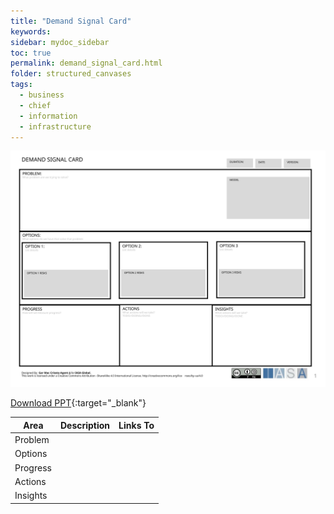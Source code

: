 ```yaml
---
title: "Demand Signal Card"
keywords: 
sidebar: mydoc_sidebar
toc: true
permalink: demand_signal_card.html
folder: structured_canvases
tags: 
  - business
  - chief
  - information
  - infrastructure
---
```


![image001](media/demand_signal_card001.svg)

[Download PPT](media/ppt/demand_signal_card.ppt){:target="_blank"}

| Area | Description | Links To |
| --- | --- | --- |
| Problem |   |   |
| Options |   |   |
| Progress |   |   |
| Actions |   |   |
| Insights |   |   |